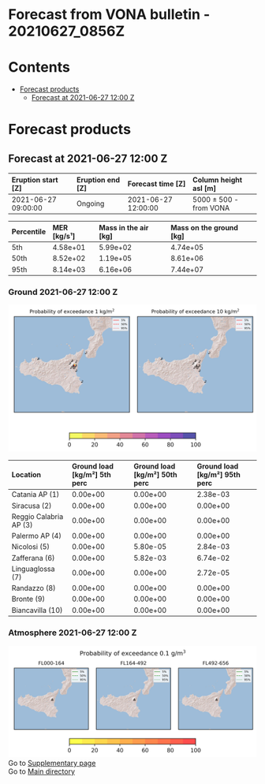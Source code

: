 
Forecast from VONA bulletin - 20210627_0856Z
============================================

Contents
========

* [Forecast products](#forecast-products)
	* [Forecast at 2021-06-27 12:00 Z](#forecast-at-2021-06-27-1200-z)

# Forecast products

## Forecast at 2021-06-27 12:00 Z
  

|Eruption start [Z]|Eruption end [Z]|Forecast time [Z]|Column height asl [m]|
| :--- | :--- | :--- | :--- |
|2021-06-27 09:00:00|Ongoing|2021-06-27 12:00:00|5000 ± 500 - from VONA|
  
  

|Percentile|MER [kg/s¹]|Mass in the air [kg]|Mass on the ground [kg]|
| :--- | :--- | :--- | :--- |
|5th|4.58e+01|5.99e+02|4.74e+05|
|50th|8.52e+02|1.19e+05|8.61e+06|
|95th|8.14e+03|6.16e+06|7.44e+07|
  

### Ground 2021-06-27 12:00 Z
  
![](./figures/probability_grd_2021_06_27_1200_scenario_1.png)  
  
  
  
  
  
  
  
  
  

|Location|Ground load [kg/m²] 5th perc|Ground load [kg/m²] 50th perc|Ground load [kg/m²] 95th perc|
| :--- | :--- | :--- | :--- |
|Catania AP (1)|0.00e+00|0.00e+00|2.38e-03|
|Siracusa (2)|0.00e+00|0.00e+00|0.00e+00|
|Reggio Calabria AP (3)|0.00e+00|0.00e+00|0.00e+00|
|Palermo AP (4)|0.00e+00|0.00e+00|0.00e+00|
|Nicolosi (5)|0.00e+00|5.80e-05|2.84e-03|
|Zafferana (6)|0.00e+00|5.82e-03|6.74e-02|
|Linguaglossa (7)|0.00e+00|0.00e+00|2.72e-05|
|Randazzo (8)|0.00e+00|0.00e+00|0.00e+00|
|Bronte (9)|0.00e+00|0.00e+00|0.00e+00|
|Biancavilla (10)|0.00e+00|0.00e+00|0.00e+00|
  

### Atmosphere 2021-06-27 12:00 Z
  
![](./figures/probability_air_2021_06_27_1200_scenario_1_conclev_1.png)  
Go to [Supplementary page](Supplementary_page.md)  
Go to [Main directory](https://github.com/federicapardini/Real_time_ash_forecast)